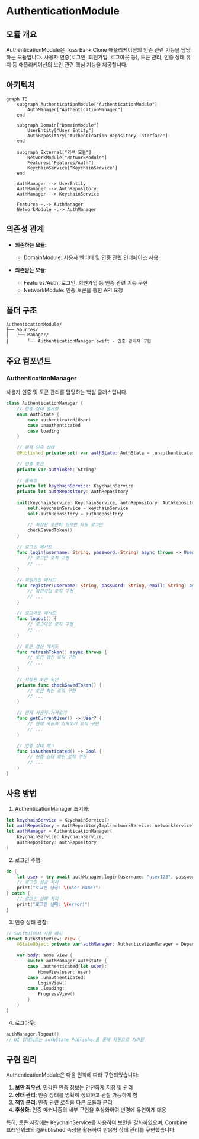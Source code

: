 # AuthenticationModule

## 모듈 개요

AuthenticationModule은 Toss Bank Clone 애플리케이션의 인증 관련 기능을 담당하는 모듈입니다. 사용자 인증(로그인, 회원가입, 로그아웃 등), 토큰 관리, 인증 상태 유지 등 애플리케이션의 보안 관련 핵심 기능을 제공합니다.

## 아키텍처

```mermaid
graph TD
    subgraph AuthenticationModule["AuthenticationModule"]
        AuthManager["AuthenticationManager"]
    end
    
    subgraph Domain["DomainModule"]
        UserEntity["User Entity"]
        AuthRepository["Authentication Repository Interface"]
    end
    
    subgraph External["외부 모듈"]
        NetworkModule["NetworkModule"]
        Features["Features/Auth"]
        KeychainService["KeychainService"]
    end
    
    AuthManager --> UserEntity
    AuthManager --> AuthRepository
    AuthManager --> KeychainService
    
    Features -.-> AuthManager
    NetworkModule -.-> AuthManager
```

## 의존성 관계

- **의존하는 모듈**:
  - DomainModule: 사용자 엔티티 및 인증 관련 인터페이스 사용
  
- **의존받는 모듈**:
  - Features/Auth: 로그인, 회원가입 등 인증 관련 기능 구현
  - NetworkModule: 인증 토큰을 통한 API 요청

## 폴더 구조

```
AuthenticationModule/
├── Sources/
│   └── Manager/
│       └── AuthenticationManager.swift - 인증 관리자 구현
```

## 주요 컴포넌트

### AuthenticationManager

사용자 인증 및 토큰 관리를 담당하는 핵심 클래스입니다.

```swift
class AuthenticationManager {
    // 인증 상태 열거형
    enum AuthState {
        case authenticated(User)
        case unauthenticated
        case loading
    }
    
    // 현재 인증 상태
    @Published private(set) var authState: AuthState = .unauthenticated
    
    // 인증 토큰
    private var authToken: String?
    
    // 종속성
    private let keychainService: KeychainService
    private let authRepository: AuthRepository
    
    init(keychainService: KeychainService, authRepository: AuthRepository) {
        self.keychainService = keychainService
        self.authRepository = authRepository
        
        // 저장된 토큰이 있으면 자동 로그인
        checkSavedToken()
    }
    
    // 로그인 메서드
    func login(username: String, password: String) async throws -> User {
        // 로그인 로직 구현
        // ...
    }
    
    // 회원가입 메서드
    func register(username: String, password: String, email: String) async throws -> User {
        // 회원가입 로직 구현
        // ...
    }
    
    // 로그아웃 메서드
    func logout() {
        // 로그아웃 로직 구현
        // ...
    }
    
    // 토큰 갱신 메서드
    func refreshToken() async throws {
        // 토큰 갱신 로직 구현
        // ...
    }
    
    // 저장된 토큰 확인
    private func checkSavedToken() {
        // 토큰 확인 로직 구현
        // ...
    }
    
    // 현재 사용자 가져오기
    func getCurrentUser() -> User? {
        // 현재 사용자 가져오기 로직 구현
        // ...
    }
    
    // 인증 상태 체크
    func isAuthenticated() -> Bool {
        // 인증 상태 확인 로직 구현
        // ...
    }
}
```

## 사용 방법

1. AuthenticationManager 초기화:

```swift
let keychainService = KeychainService()
let authRepository = AuthRepositoryImpl(networkService: networkService)
let authManager = AuthenticationManager(
    keychainService: keychainService,
    authRepository: authRepository
)
```

2. 로그인 수행:

```swift
do {
    let user = try await authManager.login(username: "user123", password: "password123")
    // 로그인 성공 처리
    print("로그인 성공: \(user.name)")
} catch {
    // 로그인 실패 처리
    print("로그인 실패: \(error)")
}
```

3. 인증 상태 관찰:

```swift
// SwiftUI에서 사용 예시
struct AuthStateView: View {
    @StateObject private var authManager: AuthenticationManager = DependencyContainer.shared.authManager
    
    var body: some View {
        switch authManager.authState {
        case .authenticated(let user):
            HomeView(user: user)
        case .unauthenticated:
            LoginView()
        case .loading:
            ProgressView()
        }
    }
}
```

4. 로그아웃:

```swift
authManager.logout()
// UI 업데이트는 authState Publisher를 통해 자동으로 처리됨
```

## 구현 원리

AuthenticationModule은 다음 원칙에 따라 구현되었습니다:

1. **보안 최우선**: 민감한 인증 정보는 안전하게 저장 및 관리
2. **상태 관리**: 인증 상태를 명확히 정의하고 관찰 가능하게 함
3. **책임 분리**: 인증 관련 로직을 다른 모듈과 분리
4. **추상화**: 인증 메커니즘의 세부 구현을 추상화하여 변경에 유연하게 대응

특히, 토큰 저장에는 KeychainService를 사용하여 보안을 강화하였으며, Combine 프레임워크의 @Published 속성을 활용하여 반응형 상태 관리를 구현했습니다. 